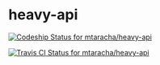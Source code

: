 # heavy-api
[ ![Codeship Status for mtaracha/heavy-api](https://codeship.com/projects/3e32b660-c782-0134-2385-2ebb10e72540/status?branch=release/continuous)](https://codeship.com/projects/198892)

[![Travis CI Status for mtaracha/heavy-api](https://travis-ci.org/mtaracha/heavy-api.svg?branch=release/continuous)](https://travis-ci.org/mtaracha/heavy-api)
